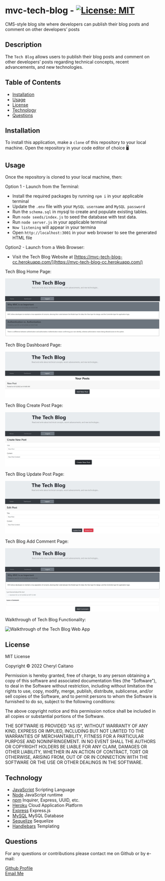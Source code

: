 # mvc-tech-blog - [![License: MIT](https://img.shields.io/badge/License-MIT-yellow.svg)](https://opensource.org/licenses/MIT)
CMS-style blog site where developers can publish their blog posts and comment on other developers’ posts

## **Description**
The `Tech Blog` allows users to publish their blog posts and comment on other developers’ posts regarding technical concepts, recent advancements, and new technologies.

## **Table of Contents**

- [Installation](#installation)
- [Usage](#usage)
- [License](#license)
- [Technology](#technology)
- [Questions](#questions)

## **Installation**

To install this application, make a `clone` of this repository to your local machine. Open the repository in your code editor of choice 🖥️ 

## **Usage**

Once the repository is cloned to your local machine, then:

Option 1 - Launch from the Terminal:
- Install the required packages by running `npm i` in your applicable terminal
- Update the `.env` file with your `MySQL username` and `MySQL password`
- Run the `schema.sql` in mysql to create and populate existing tables.
- Run `node seeds/index.js` to seed the database with test data.
- Run `node server.js` in your applicable terminal
- `Now listening` will appear in your termina
- Open `http://localhost:3001` in your web browser to see the generated HTML file

Option2 - Launch from a Web Browser:
- Visit the Tech Blog Website at [https://mvc-tech-blog-cc.herokuapp.com/](https://mvc-tech-blog-cc.herokuapp.com/)

Tech Blog Home Page:

![Screenshot of Tech Blog Home Page](./public/assets/mvc-blog-home.JPG)

Tech Blog Dashboard Page:

![Screenshot of Tech Blog Dashboard Page](./public/assets/mvc-blog-dashboard.JPG)

Tech Blog Create Post Page:

![Screenshot of Tech Blog Dashboard Page](./public/assets/mvc-blog-create.JPG)

Tech Blog Update Post Page:

![Screenshot of Tech Blog Dashboard Page](./public/assets/mvc-blog-update.JPG)

Tech Blog Add Comment Page:

![Screenshot of Tech Blog Dashboard Page](./public/assets/mvc-blog-comment.JPG)



Walkthrough of Tech Blog Functionality:

![Walkthrough of the Tech Blog Web App]()

## **License**

<p>
MIT License

Copyright &copy; 2022 Cheryl Caitano

Permission is hereby granted, free of charge, to any person obtaining a copy
of this software and associated documentation files (the "Software"), to deal
in the Software without restriction, including without limitation the rights
to use, copy, modify, merge, publish, distribute, sublicense, and/or sell
copies of the Software, and to permit persons to whom the Software is
furnished to do so, subject to the following conditions:

The above copyright notice and this permission notice shall be included in all
copies or substantial portions of the Software.

THE SOFTWARE IS PROVIDED "AS IS", WITHOUT WARRANTY OF ANY KIND, EXPRESS OR
IMPLIED, INCLUDING BUT NOT LIMITED TO THE WARRANTIES OF MERCHANTABILITY,
FITNESS FOR A PARTICULAR PURPOSE AND NONINFRINGEMENT. IN NO EVENT SHALL THE
AUTHORS OR COPYRIGHT HOLDERS BE LIABLE FOR ANY CLAIM, DAMAGES OR OTHER
LIABILITY, WHETHER IN AN ACTION OF CONTRACT, TORT OR OTHERWISE, ARISING FROM,
OUT OF OR IN CONNECTION WITH THE SOFTWARE OR THE USE OR OTHER DEALINGS IN THE
SOFTWARE.

</p>

## **Technology**

- [JavaScript](https://www.javascript.com/) Scripting Language
- [Node](https://nodejs.org/en/) JavaScript runtime
- [npm](https://www.npmjs.com/) Inquirer, Express, UUID, etc.
- [Heroku](https://devcenter.heroku.com/) Cloud Application Platform
- [Express]() Express.js
- [MySQL](https://dev.mysql.com/doc/) MySQL Database
- [Sequelize](https://www.npmjs.com/package/sequelize) Sequelize
- [Handlebars](https://handlebarsjs.com/) Templating

## **Questions**

For any questions or contributions please contact me on Github or by e-mail:

[Github Profile](https://www.github.com/ccaitano)  
[Email Me](mailto:cheryl.caitano@gmail.com)